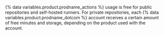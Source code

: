{% data variables.product.prodname_actions %} usage is free for public repositories and self-hosted runners. For private repositories, each {% data variables.product.prodname_dotcom %} account receives a certain amount of free minutes and storage, depending on the product used with the account.
